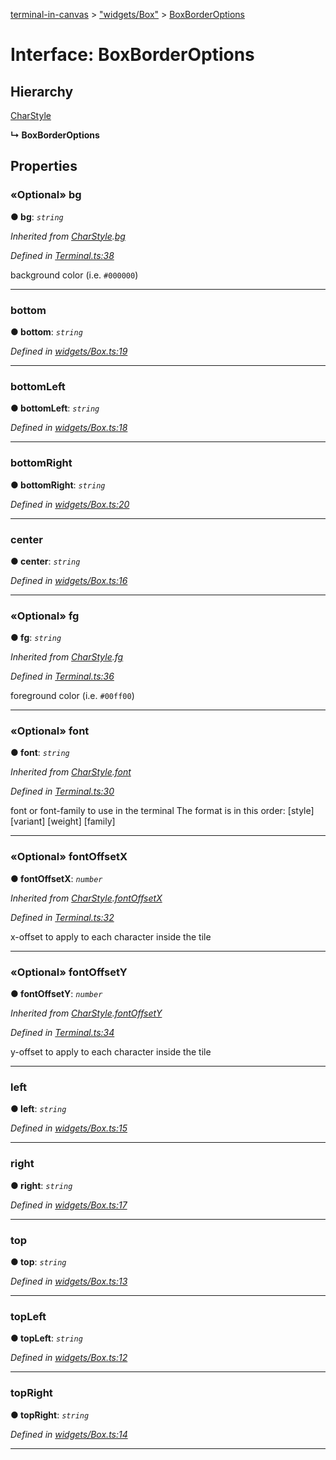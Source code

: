 [terminal-in-canvas](../README.md) > ["widgets/Box"](../modules/_widgets_box_.md) > [BoxBorderOptions](../interfaces/_widgets_box_.boxborderoptions.md)



# Interface: BoxBorderOptions

## Hierarchy


 [CharStyle](_terminal_.charstyle.md)

**↳ BoxBorderOptions**








## Properties
<a id="bg"></a>

### «Optional» bg

**●  bg**:  *`string`* 

*Inherited from [CharStyle](_terminal_.charstyle.md).[bg](_terminal_.charstyle.md#bg)*

*Defined in [Terminal.ts:38](https://github.com/danikaze/terminal-in-canvas/blob/6c46a1f/src/Terminal.ts#L38)*



background color (i.e. `#000000`)




___

<a id="bottom"></a>

###  bottom

**●  bottom**:  *`string`* 

*Defined in [widgets/Box.ts:19](https://github.com/danikaze/terminal-in-canvas/blob/6c46a1f/src/widgets/Box.ts#L19)*





___

<a id="bottomleft"></a>

###  bottomLeft

**●  bottomLeft**:  *`string`* 

*Defined in [widgets/Box.ts:18](https://github.com/danikaze/terminal-in-canvas/blob/6c46a1f/src/widgets/Box.ts#L18)*





___

<a id="bottomright"></a>

###  bottomRight

**●  bottomRight**:  *`string`* 

*Defined in [widgets/Box.ts:20](https://github.com/danikaze/terminal-in-canvas/blob/6c46a1f/src/widgets/Box.ts#L20)*





___

<a id="center"></a>

###  center

**●  center**:  *`string`* 

*Defined in [widgets/Box.ts:16](https://github.com/danikaze/terminal-in-canvas/blob/6c46a1f/src/widgets/Box.ts#L16)*





___

<a id="fg"></a>

### «Optional» fg

**●  fg**:  *`string`* 

*Inherited from [CharStyle](_terminal_.charstyle.md).[fg](_terminal_.charstyle.md#fg)*

*Defined in [Terminal.ts:36](https://github.com/danikaze/terminal-in-canvas/blob/6c46a1f/src/Terminal.ts#L36)*



foreground color (i.e. `#00ff00`)




___

<a id="font"></a>

### «Optional» font

**●  font**:  *`string`* 

*Inherited from [CharStyle](_terminal_.charstyle.md).[font](_terminal_.charstyle.md#font)*

*Defined in [Terminal.ts:30](https://github.com/danikaze/terminal-in-canvas/blob/6c46a1f/src/Terminal.ts#L30)*



font or font-family to use in the terminal The format is in this order: [style] [variant] [weight] [family]




___

<a id="fontoffsetx"></a>

### «Optional» fontOffsetX

**●  fontOffsetX**:  *`number`* 

*Inherited from [CharStyle](_terminal_.charstyle.md).[fontOffsetX](_terminal_.charstyle.md#fontoffsetx)*

*Defined in [Terminal.ts:32](https://github.com/danikaze/terminal-in-canvas/blob/6c46a1f/src/Terminal.ts#L32)*



x-offset to apply to each character inside the tile




___

<a id="fontoffsety"></a>

### «Optional» fontOffsetY

**●  fontOffsetY**:  *`number`* 

*Inherited from [CharStyle](_terminal_.charstyle.md).[fontOffsetY](_terminal_.charstyle.md#fontoffsety)*

*Defined in [Terminal.ts:34](https://github.com/danikaze/terminal-in-canvas/blob/6c46a1f/src/Terminal.ts#L34)*



y-offset to apply to each character inside the tile




___

<a id="left"></a>

###  left

**●  left**:  *`string`* 

*Defined in [widgets/Box.ts:15](https://github.com/danikaze/terminal-in-canvas/blob/6c46a1f/src/widgets/Box.ts#L15)*





___

<a id="right"></a>

###  right

**●  right**:  *`string`* 

*Defined in [widgets/Box.ts:17](https://github.com/danikaze/terminal-in-canvas/blob/6c46a1f/src/widgets/Box.ts#L17)*





___

<a id="top"></a>

###  top

**●  top**:  *`string`* 

*Defined in [widgets/Box.ts:13](https://github.com/danikaze/terminal-in-canvas/blob/6c46a1f/src/widgets/Box.ts#L13)*





___

<a id="topleft"></a>

###  topLeft

**●  topLeft**:  *`string`* 

*Defined in [widgets/Box.ts:12](https://github.com/danikaze/terminal-in-canvas/blob/6c46a1f/src/widgets/Box.ts#L12)*





___

<a id="topright"></a>

###  topRight

**●  topRight**:  *`string`* 

*Defined in [widgets/Box.ts:14](https://github.com/danikaze/terminal-in-canvas/blob/6c46a1f/src/widgets/Box.ts#L14)*





___


